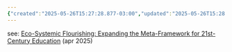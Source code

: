 ```yaml
---
{"created":"2025-05-26T15:27:28.877-03:00","updated":"2025-05-26T15:28:51.726-03:00","tags":["framework","concept","alchemy","regen","design"],"dg-publish":true,"notestage":["🌱"],"permalink":"/models-and-frameworks/regen/eco-systemic-flourishing/","dgPassFrontmatter":true}
---
```


see: [Eco-Systemic Flourishing: Expanding the Meta-Framework for 21st-Century Education](https://www.mdpi.com/2078-1547/16/2/21) (apr 2025)